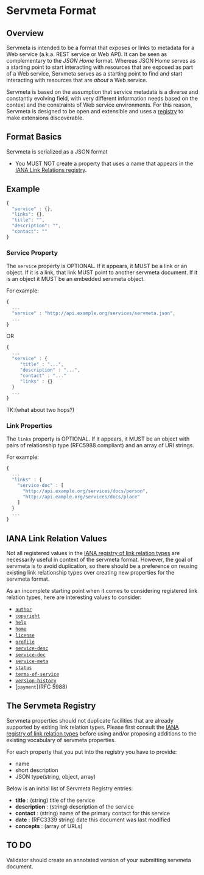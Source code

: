 # Servmeta Format

## Overview

Servmeta is intended to be a format that exposes or links to metadata for a Web service (a.k.a. REST service or Web API). It can be seen as complementary to the *JSON Home* format. Whereas JSON Home serves as a starting point to start interacting with resources that are exposed as part of a Web service, Servmeta serves as a starting point to find and start interacting with resources that are *about* a Web service.

Servmeta is based on the assumption that service metadata is a diverse and constantly evolving field, with very different information needs based on the context and the constraints of Web service environments. For this reason, Servmeta is designed to be open and extensible and uses a [registry]() to make extensions discoverable.


## Format Basics

Servmeta is serialized as a JSON format

 * You MUST NOT create a property that uses a name that appears in the [IANA Link Relations registry](https://www.iana.org/assignments/link-relations/link-relations.xml).


## Example

```javascript
{
  "service" : {},
  "links": {},
  "title": "",
  "description": "",
  "contact": ""
}
```

### Service Property

The `service` property is OPTIONAL. If it appears, it MUST be a link or an object. If it is a link, that link MUST point to another servmeta document. If it is an object it MUST be an embedded servmeta object.

For example:

```javascript
{
  ...
  "service" : "http://api.example.org/services/servmeta.json",
  ...
}
```

OR

```javascript
{
  ...
  "service" : {
     "title" : "...",
     "description" : "...",
     "contact" : "..."
     "links" : {}
  }
  ...
}
```

TK:(what about two hops?)


### Link Properties

The `links` property is OPTIONAL. If it appears, it MUST be an object with pairs of relationship type (RFC5988 compliant) and an array of URI strings.

For example:

```javascript
{
  ...
  "links" : {
    "service-doc" : [
      "http://api.example.org/services/docs/person",
      "http://api.eample.org/services/docs/place"
    ]
  }
  ...
}
```


## IANA Link Relation Values

Not all registered values in the [IANA registry of link relation types](https://www.iana.org/assignments/link-relations/link-relations.xhtml) are necessarily useful in context of the servmeta format. However, the goal of servmeta is to avoid duplication, so there should be a preference on reusing existing link relationship types over creating new properties for the servmeta format.

As an incomplete starting point when it comes to considering registered link relation types, here are interesting values to consider:

 * [`author`](https://www.w3.org/TR/html5/links.html#link-type-author)
 * [`copyright`](http://www.w3.org/TR/1999/REC-html401-19991224)
 * [`help`](http://www.w3.org/TR/html5/links.html#link-type-help)
 * [`home`](https://tools.ietf.org/html/draft-nottingham-json-home)
 * [`license`](http://www.iana.org/go/rfc4946)
 * [`profile`](http://www.iana.org/go/rfc6906)
 * [`service-desc`](https://tools.ietf.org/html/draft-wilde-service-link-rel)
 * [`service-doc`](https://tools.ietf.org/html/draft-wilde-service-link-rel)
 * [`service-meta`](https://tools.ietf.org/html/draft-wilde-service-link-rel)
 * [`status`](https://tools.ietf.org/html/draft-wilde-service-link-rel)
 * [`terms-of-service`](http://www.iana.org/go/rfc6903)
 * [`version-history`](http://www.iana.org/go/rfc5829)
 * [`payment`](RFC 5988)


## The Servmeta Registry

Servmeta properties should not duplicate facilities that are already supported by exiting link relation types. Please first consult the [IANA registry of link relation types](https://www.iana.org/assignments/link-relations/link-relations.xhtml) before using and/or proposing additions to the existing vocabulary of servmeta properties.

For each property that you put into the registry you have to provide:

 * name
 * short description
 * JSON type(string, object, array)

Below is an initial list of Servmeta Registry entries:

 * **title** : (string) title of the service
 * **description** : (string) description of the service
 * **contact** : (string) name of the primary contact for this service
 * **date** : (RFC3339 string) date this document was last modified
 * **concepts** : (array of URLs)


## TO DO

Validator should create an annotated version of your submitting servmeta document.
